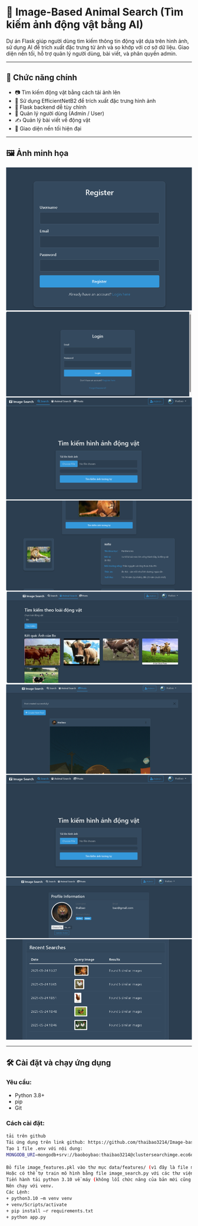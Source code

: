 # 🐾 Image-Based Animal Search (Tìm kiếm ảnh động vật bằng AI)

Dự án Flask giúp người dùng tìm kiếm thông tin động vật dựa trên hình ảnh, sử dụng AI để trích xuất đặc trưng từ ảnh và so khớp với cơ sở dữ liệu. Giao diện nền tối, hỗ trợ quản lý người dùng, bài viết, và phân quyền admin.

---

## 🚀 Chức năng chính

- 📷 Tìm kiếm động vật bằng cách tải ảnh lên
- 🧠 Sử dụng EfficientNetB2 để trích xuất đặc trưng hình ảnh
- 🐍 Flask backend dễ tùy chỉnh
- 👤 Quản lý người dùng (Admin / User)
- ✍️ Quản lý bài viết về động vật
- 🌙 Giao diện nền tối hiện đại

---

## 🖼️ Ảnh minh họa

![Giao diện đăng ký](static/screen/dangky.png)
![Giao diện đăng nhập](static/screen/dangnhap.png)
![Giao diện ứng dụng](static/screen/giaodienchinh.png)
![Giao diện khi tìm kiếm](static/screen/giaodienkhisearch.png)
![Giao diện tìm kiếm theo tên](static/screen/giaodiensearchtheoten.png)
![Giao diện posts](static/screen/giaodienposts.png)
![Giao diện ứng dụng](static/screen/giaodienchinh.png)
![Giao diện profile](static/screen/giaodienprofile.png)
![Giao diện lịch sử](static/screen/giaodienlichsu.png)

---

## 🛠️ Cài đặt và chạy ứng dụng

### Yêu cầu:
- Python 3.8+
- pip
- Git

### Cách cài đặt:

```bash
tải trên github
Tải ứng dụng trên link github: https://github.com/thaibao3214/Image-based-Seekers hoặc link github của nhóm theo github lớp.
Tạo 1 file .env với nội dung:
MONGODB_URI=mongodb+srv://baoboybao:thaibao3214@clustersearchimge.eco6dhq.mongodb.net/clustersearchimge?retryWrites=true&w=majority
 
Bỏ file image_features.pkl vào thư mục data/features/ (vì đây là file mô hình train và nó quá 100 mb nên không thể push lên github) trong link drive: https://drive.google.com/drive/folders/1_kZ7GbcvqtgqWWVt1WaNpe19aoC5TRrJ?usp=sharing
Hoặc có thể tự train mô hình bằng file image_search.py với các thư viện tensorflow trong requirements.txt(tông thư viện khoảng 1.8 GB)
Tiến hành tải python 3.10 về máy (không lỗi chức năng của bản mới cũng như không lỗi thời).
Nên chạy với venv.
Các Lệnh:
+ python3.10 –m venv venv
+ venv/Scripts/activate
+ pip install –r requirements.txt
+ python app.py
